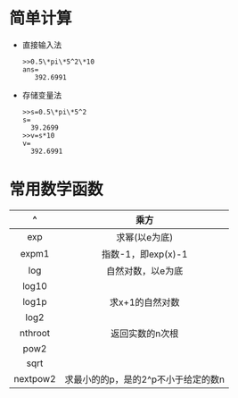 # 简单计算

* 直接输入法
  ```
  >>0.5\*pi\*5^2\*10
  ans=
     392.6991
  ```
* 存储变量法

  ```
  >>s=0.5\*pi\*5^2
  s=
    39.2699
  >>v=s*10
  v=
    392.6991
  ```

# 常用数学函数

| ^ | 乘方 |
| :---: | :---: |
| exp | 求幂\(以e为底\) |
| expm1 | 指数-1，即exp\(x\)-1 |
| log | 自然对数，以e为底 |
| log10 |  |
| log1p | 求x+1的自然对数 |
| log2 |  |
| nthroot | 返回实数的n次根 |
| pow2 |  |
| sqrt |  |
| nextpow2 | 求最小的的p，是的2^p不小于给定的数n |



